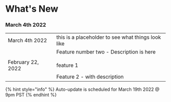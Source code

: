 # What's New

### March 4th 2022

|                   |                                                     |
| ----------------- | --------------------------------------------------- |
| March 4th 2022    | this  is a placeholder to see what things look like |
|                   | Feature number two - Description is here            |
|                   |                                                     |
| February 22, 2022 | feature 1                                           |
|                   | Feature 2 - with description                        |

{% hint style="info" %}
Auto-update is scheduled for March 19th 2022 @ 9pm PST
{% endhint %}
